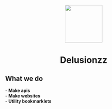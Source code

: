 <p align="center">
<img width="120px" src="https://avatars.githubusercontent.com/u/114194538?s=400&u=3c5e9bfe832fd797efc1da5ca3c46dec7f7a16a3.png">
</p>
<h1 align="center">Delusionzz</h1>
<h2 >What we do</h2>
- <strong>Make apis</strong><br>
- <strong>Make websites</strong><br>
- <strong>Utility bookmarklets</strong><br>
